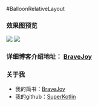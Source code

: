 #BalloonRelativeLayout

### 效果图预览
![](/art/qq_login.gif)
![](/art/my_qq_login.gif)
### 详细博客介绍地址： [BraveJoy](http://www.jianshu.com/users/c96d2a9d160f/timeline)
### 关于我
 - 我的简书：[BraveJoy](http://www.jianshu.com/users/c96d2a9d160f/timeline)
 - 我的github：[SuperKotlin](https://github.com/SuperKotlin)
